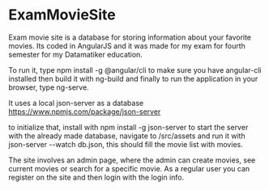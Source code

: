 # ExamMovieSite
Exam movie site is a database for storing information about your favorite movies. Its coded in AngularJS and it was made for my exam for fourth semester for my Datamatiker education. 

To run it, type npm install -g @angular/cli to make sure you have angular-cli installed
then build it with ng-build
and finally to run the application in your browser, type ng-serve.

It uses a local json-server as a database https://www.npmjs.com/package/json-server

to initialize that, install with npm install -g json-server
to start the server with the already made database, navigate to /src/assets and run it with json-server --watch db.json, this should fill the movie list with movies.


The site involves an admin page, where the admin can create movies, see current movies or search for a specific movie.
As a regular user you can register on the site and then login with the login info.
